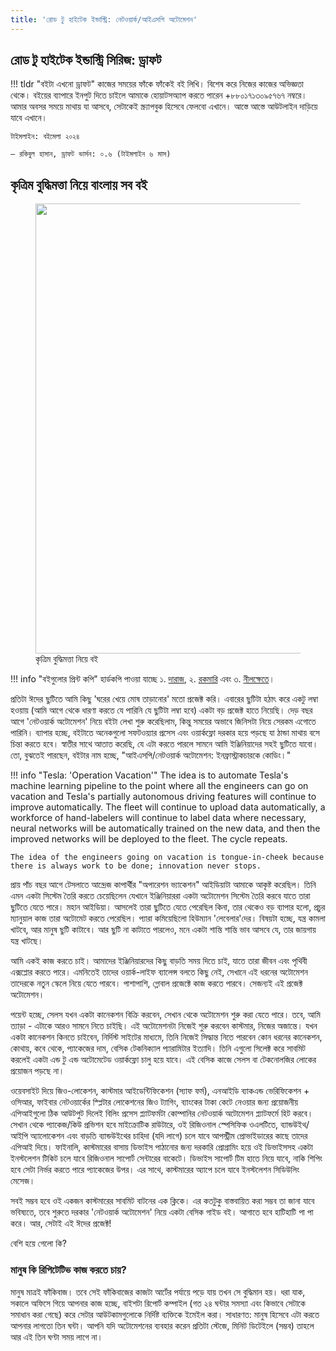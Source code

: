 ```yaml
---
title: 'রোড টু হাইটেক ইন্ডাস্ট্রি: নেটওয়ার্ক/আইএসপি অটোমেশন'
---
```


## রোড টু হাইটেক ইন্ডাস্ট্রি সিরিজ: ড্রাফট

!!! tldr "বইটা এখনো ড্রাফট"
    কাজের সময়ের ফাঁকে ফাঁকেই বই লিখি। বিশেষ করে নিজের কাজের অভিজ্ঞতা থেকে। বইয়ের ব্যাপারে ইনপুট দিতে চাইলে আমাকে হোয়াটসঅ্যাপ করতে পারেন +৮৮০১৭১৩০৯৫৭৬৭ নম্বরে। আমার অবসর সময়ে মাথায় যা আসবে, সেটাকেই স্ক্র্যাপবুক হিসেবে ফেলবো এখানে। আস্তে আস্তে আউটলাইন দাড়িয়ে যাবে এখানে।

    টাইমলাইন: বইমেলা ২০২৪
    
    – রকিবুল হাসান, ড্রাফট ভার্সন: ০.৬ (টাইমলাইন ৬ মাস)

## কৃত্রিম বুদ্ধিমত্তা নিয়ে বাংলায় সব বই

<figure>
  <img src="https://aiwithr.github.io/images/test4.jpg" width="720" />
  <figcaption>কৃত্রিম বুদ্ধিমত্তা নিয়ে বই</figcaption>
</figure>

!!! info "বইগুলোর প্রিন্ট কপি"
    হার্ডকপি পাওয়া যাচ্ছে ১. [দারাজ](https://www.daraz.com.bd/by-i183401682-s1127702944.html), ২. [রকমারি](https://www.rokomari.com/book/215389/) এবং ৩. [নীলক্ষেতে](https://www.facebook.com/ManikLibraryOnline/posts/3936571543102870)।

প্রতিটা ঈদের ছুটিতে আমি কিছু 'ঘরের খেয়ে মোষ তাড়ানোর' মতো প্রজেক্ট করি। এবারের ছুটিটা হঠাৎ করে একটু লম্বা হওয়ায় (আমি আগে থেকে ধারণা করতে যে পারিনি যে ছুটিটা লম্বা হবে) একটা বড় প্রজেক্ট হাতে নিয়েছি। দেড় বছর আগে 'নেটওয়ার্ক অটোমেশন' নিয়ে বইটা লেখা শুরু করেছিলাম, কিন্তু সময়ের অভাবে জিনিসটা নিয়ে সেরকম এগোতে পারিনি। ব্যাপার হচ্ছে, বইটাতে অনেকগুলো সফটওয়্যার প্রসেস এবং ওয়ার্কফ্লো দরকার হয়ে পড়ছে যা ঠান্ডা মাথায় বসে চিন্তা করতে হবে। স্বাতীর সাথে আতাত করেছি, যে এটা করতে পারলে সামনে আমি ইঞ্জিনিয়াদের সহই ছুটিতে যাবো। তো, বুঝতেই পারছেন, বইটার নাম হচ্ছে, "আইএসপি/নেটওয়ার্ক অটোমেশন: ইনফ্রাস্ট্রাকচারকে কোডিং।"

!!! info "Tesla: 'Operation Vacation'"
    The idea is to automate Tesla's machine learning pipeline to the point where all the engineers can go on vacation and Tesla's partially autonomous driving features will continue to improve automatically. The fleet will continue to upload data automatically, a workforce of hand-labelers will continue to label data where necessary, neural networks will be automatically trained on the new data, and then the improved networks will be deployed to the fleet. The cycle repeats.

    The idea of the engineers going on vacation is tongue-in-cheek because there is always work to be done; innovation never stops.

প্রায় পাঁচ বছর আগে টেসলাতে আন্দ্রেজ কাপার্থীর "অপারেশন ভ্যাকেশন" আইডিয়াটা আমাকে আকৃষ্ট করেছিল। তিনি এমন একটা সিস্টেম তৈরি করতে চেয়েছিলেন যেখানে ইঞ্জিনিয়াররা একটা অটোমেশন সিস্টেম তৈরি করবে যাতে তারা ছুটিতে যেতে পারে। মহান আইডিয়া। আসলেই তারা ছুটিতে যেতে পেরেছিল কিনা, তার থেকেও বড় ব্যাপার হলো, প্রচুর ম্যানুয়াল কাজ তারা অটোমেট করতে পেরেছিল। প্যারা কমিয়েছিলো হিউম্যান 'লেবেলার'দের। বিষয়টা হচ্ছে, যন্ত্র কামলা খাটবে, আর মানুষ ছুটি কাটাবে। আর ছুটি না কাটাতে পারলেও, মনে একটা শান্তি শান্তি ভাব আসবে যে, তার জায়গায় যন্ত্র খাটছে।

আমি একই কাজ করতে চাই। আমাদের ইঞ্জিনিয়ারদের কিছু বাড়তি সময় দিতে চাই, যাতে তারা জীবন এবং পৃথিবী এক্সপ্লোর করতে পারে। এমনিতেই তাদের ওয়ার্ক-লাইফ ব্যালেন্স বলতে কিছু নেই, সেখানে এই ধরনের অটোমেশন তাদেরকে নতুন স্কেলে নিয়ে যেতে পারবে। পাশাপাশি, গ্লোবাল প্রজেক্টে কাজ করতে পারবে। সেজন্যই এই প্রজেক্ট অটোমেশন।

পয়েন্ট হচ্ছে, সেলস যখন একটা কানেকশন বিক্রি করবেন, সেখান থেকে অটোমেশন শুরু করা যেতে পারে। তবে, আমি ত্যাড়া - এটাকে আরও সামনে নিতে চাইছি। এই অটোমেশনটা নিজেই শুরু করবেন কাস্টমার, নিজের অজান্তে। যখন একটা কানেকশন কিনতে চাইবেন, নির্দিস্ট সাইটের মাধ্যমে, তিনি নিজেই সিদ্ধান্ত নিতে পারবেন কোন ধরনের কানেকশন, কোথায়, কবে থেকে, প্যাকেজের দাম, বেসিক টেকনিক্যাল প্যারামিটার ইত্যাদি। তিনি এগুলো সিলেক্ট করে সাবমিট করলেই একটা এন্ড টু এন্ড অটোমেটেড ওয়ার্কফ্লো চালু হয়ে যাবে। এই বেসিক কাজে সেলস বা টেকনোলজির লোকের প্রয়োজন পড়ছে না।

ওয়েবসাইট দিয়ে জিও-লোকেশন, কাস্টমার আইডেন্টিফিকেশন (স্যাফ ফর্ম), এনআইডি ব্যাকএন্ড ভেরিফিকেশন + ওসিআর, ফাইবার নেটওয়ার্কের স্প্লিটার লোকেশনের জিও ট্যাগিং, ব্যাংকের টাকা কেটে নেওয়ার জন্য প্রয়োজনীয় এপিআইগুলো ঠিক আউটপুট দিলেই বিলিং প্রসেস প্ল্যাটফর্মটা কোম্পানির নেটওয়ার্ক অটোমেশন প্ল্যাটফর্মে হিট করবে। সেখান থেকে প্যাকেজ/কিউ প্রভিশন হবে মাইক্রোটিক রাউটারে, ওই রিজিওনাল স্পেসিফিক ওএলটিতে, ব্যান্ডউইথ/আইপি অ্যালোকেশন এবং বাড়তি ব্যান্ডউইথের চাহিদা (যদি লাগে) চলে যাবে আপস্ট্রীম প্রোভাইডারের কাছে তাদের এপিআই দিয়ে। ফাইনালি, কাস্টমারের বাসায় ডিভাইস পাঠানোর জন্য দরকারি প্রোগ্রামিং হয়ে ওই ডিভাইসসহ একটা ইনস্টলেশন টিকিট চলে যাবে রিজিওনাল সাপোর্ট সেন্টারের বাকেটে। ডিভাইস সাপোর্ট টিম হাতে নিয়ে যাবে, নাকি শিপিং হবে সেটা নির্ভর করতে পারে প্যাকেজের উপর। এর সাথে, কাস্টমারের অ্যাপে চলে যাবে ইনস্টলেশন সিডিউলিং মেসেজ।

সবই সম্ভব হবে ওই একজন কাস্টমারের সাবমিট বাটনের এক ক্লিকে। এর কতটুকু বাস্তবায়িত করা সম্ভব তা জানা যাবে ভবিষ্যতে, তবে শুরুতে দরকার 'নেটওয়ার্ক অটোমেশন' নিয়ে একটা বেসিক গাইড বই। আগাতে হবে হাটিহাটি পা পা করে। আর, সেটাই এই ঈদের প্রজেক্ট!

বেশি হয়ে গেলো কি?

### মানুষ কি রিপিটেটিভ কাজ করতে চায়?

মানুষ মাত্রই ফাঁকিবাজ। তবে সেই ফাঁকিবাজের কাজটা আর্টের পর্যায়ে পড়ে যায় তখন সে বুদ্ধিমান হয়। ধরা যাক, সকালে অফিসে গিয়ে আপনার কাজ হচ্ছে, বাইশটা রিপোর্ট কম্পাইল (গত ২৪ ঘন্টার সমস্যা এবং কিভাবে সেটাকে সমাধান করা গেছে) করে সেটার আউটকামগুলোকে নির্দিষ্ট ব্যক্তিকে ইমেইল করা। সাধারণত: মানুষ হিসেবে এটা করতে আপনার লাগতো তিন ঘন্টা। আপনি যদি অটোমেশনের ব্যবহার করেন প্রতিটা স্টেজে, মিনিট ডিটেইলে (সম্ভব) তাহলে আর এই তিন ঘণ্টা সময় লাগে না। 